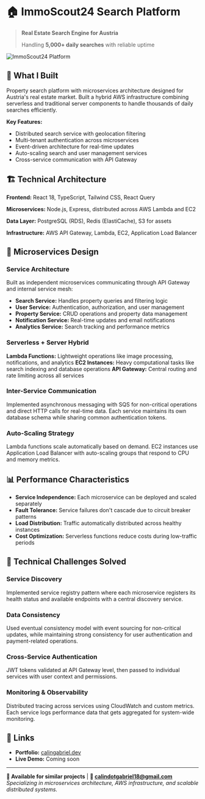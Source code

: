 # 🏠 ImmoScout24 Search Platform

> **Real Estate Search Engine for Austria**
> 
> Handling **5,000+ daily searches** with reliable uptime

![ImmoScout24 Platform](https://images.unsplash.com/photo-1560518883-ce09059eeffa?w=800&h=400&fit=crop&crop=entropy&auto=format&q=80)

## 🎯 What I Built

Property search platform with microservices architecture designed for Austria's real estate market. Built a hybrid AWS infrastructure combining serverless and traditional server components to handle thousands of daily searches efficiently.

**Key Features:**
- Distributed search service with geolocation filtering
- Multi-tenant authentication across microservices
- Event-driven architecture for real-time updates
- Auto-scaling search and user management services
- Cross-service communication with API Gateway

## 🏗️ Technical Architecture

**Frontend:** React 18, TypeScript, Tailwind CSS, React Query

**Microservices:** Node.js, Express, distributed across AWS Lambda and EC2

**Data Layer:** PostgreSQL (RDS), Redis (ElastiCache), S3 for assets

**Infrastructure:** AWS API Gateway, Lambda, EC2, Application Load Balancer

## 🔧 Microservices Design

### Service Architecture
Built as independent microservices communicating through API Gateway and internal service mesh:

- **Search Service:** Handles property queries and filtering logic
- **User Service:** Authentication, authorization, and user management  
- **Property Service:** CRUD operations and property data management
- **Notification Service:** Real-time updates and email notifications
- **Analytics Service:** Search tracking and performance metrics

### Serverless + Server Hybrid
**Lambda Functions:** Lightweight operations like image processing, notifications, and analytics
**EC2 Instances:** Heavy computational tasks like search indexing and database operations
**API Gateway:** Central routing and rate limiting across all services

### Inter-Service Communication
Implemented asynchronous messaging with SQS for non-critical operations and direct HTTP calls for real-time data. Each service maintains its own database schema while sharing common authentication tokens.

### Auto-Scaling Strategy
Lambda functions scale automatically based on demand. EC2 instances use Application Load Balancer with auto-scaling groups that respond to CPU and memory metrics.

## 📊 Performance Characteristics

- **Service Independence:** Each microservice can be deployed and scaled separately
- **Fault Tolerance:** Service failures don't cascade due to circuit breaker patterns
- **Load Distribution:** Traffic automatically distributed across healthy instances
- **Cost Optimization:** Serverless functions reduce costs during low-traffic periods

## 🚀 Technical Challenges Solved

### Service Discovery
Implemented service registry pattern where each microservice registers its health status and available endpoints with a central discovery service.

### Data Consistency
Used eventual consistency model with event sourcing for non-critical updates, while maintaining strong consistency for user authentication and payment-related operations.

### Cross-Service Authentication
JWT tokens validated at API Gateway level, then passed to individual services with user context and permissions.

### Monitoring & Observability
Distributed tracing across services using CloudWatch and custom metrics. Each service logs performance data that gets aggregated for system-wide monitoring.

## 🔗 Links

- **Portfolio:** [calingabriel.dev](https://calingabriel.dev)
- **Live Demo:** Coming soon

---

**💼 Available for similar projects** | **📧 calindotgabriel18@gmail.com** 
*Specializing in microservices architecture, AWS infrastructure, and scalable distributed systems.*
